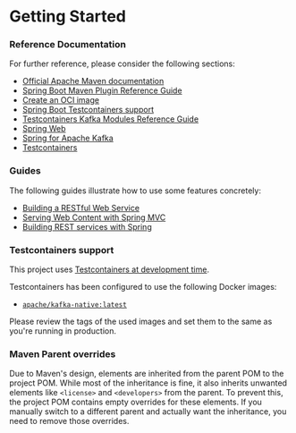 # Getting Started

### Reference Documentation
For further reference, please consider the following sections:

* [Official Apache Maven documentation](https://maven.apache.org/guides/index.html)
* [Spring Boot Maven Plugin Reference Guide](https://docs.spring.io/spring-boot/3.5.6/maven-plugin)
* [Create an OCI image](https://docs.spring.io/spring-boot/3.5.6/maven-plugin/build-image.html)
* [Spring Boot Testcontainers support](https://docs.spring.io/spring-boot/3.5.6/reference/testing/testcontainers.html#testing.testcontainers)
* [Testcontainers Kafka Modules Reference Guide](https://java.testcontainers.org/modules/kafka/)
* [Spring Web](https://docs.spring.io/spring-boot/3.5.6/reference/web/servlet.html)
* [Spring for Apache Kafka](https://docs.spring.io/spring-boot/3.5.6/reference/messaging/kafka.html)
* [Testcontainers](https://java.testcontainers.org/)

### Guides
The following guides illustrate how to use some features concretely:

* [Building a RESTful Web Service](https://spring.io/guides/gs/rest-service/)
* [Serving Web Content with Spring MVC](https://spring.io/guides/gs/serving-web-content/)
* [Building REST services with Spring](https://spring.io/guides/tutorials/rest/)

### Testcontainers support

This project uses [Testcontainers at development time](https://docs.spring.io/spring-boot/3.5.6/reference/features/dev-services.html#features.dev-services.testcontainers).

Testcontainers has been configured to use the following Docker images:

* [`apache/kafka-native:latest`](https://hub.docker.com/r/apache/kafka-native)

Please review the tags of the used images and set them to the same as you're running in production.

### Maven Parent overrides

Due to Maven's design, elements are inherited from the parent POM to the project POM.
While most of the inheritance is fine, it also inherits unwanted elements like `<license>` and `<developers>` from the parent.
To prevent this, the project POM contains empty overrides for these elements.
If you manually switch to a different parent and actually want the inheritance, you need to remove those overrides.

